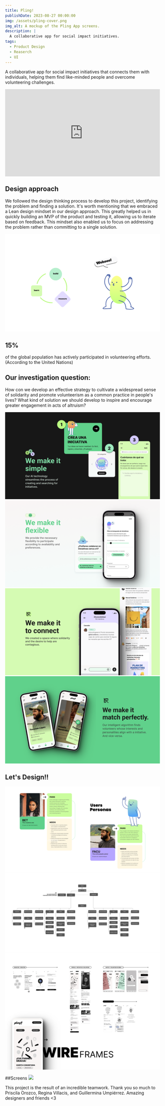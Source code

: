 ```yaml
---
title: Pling!
publishDate: 2023-08-27 00:00:00
img: /assets/pling-cover.png
img_alt: A mockup of the Pling App screens.
description: |
  A collaborative app for social impact initiatives.
tags:
  - Product Design
  - Reaserch
  - UI
---
```


A collaborative app for social impact initiatives that connects them with individuals, helping them find like-minded people and overcome volunteering challenges.

<div style="padding:56.25% 0 0 0;position:relative;"><iframe src="https://player.vimeo.com/video/843667703?badge=0&amp;autopause=0&amp;player_id=0&amp;app_id=58479" frameborder="0" allow="autoplay; fullscreen; picture-in-picture" style="position:absolute;top:0;left:0;width:100%;height:100%;" title="¡Pling!"></iframe></div><script src="https://player.vimeo.com/api/player.js"></script>

## Design approach

We followed the design thinking process to develop this project, identifying the problem and finding a solution. It's worth mentioning that we embraced a Lean design mindset in our design approach. This greatly helped us in quickly building an MVP of the product and testing it, allowing us to iterate based on feedback. This mindset also enabled us to focus on addressing the problem rather than committing to a single solution.

![](/public/assets/pling01.png)

## 15%
of the global population has actively participated in volunteering efforts. (According to the United Nations) 

## Our investigation question:

How con we develop an effective strategy to cultivate a widespread sense of solidarity and promote volunteerism as a common practice in people's lives? What kind of solution we should develop to inspire and encourage greater engagement in acts of altruism?

![](/public/assets/pling02.png)
![](/public/assets/pling03.png)
![](/public/assets/pling04.png)
![](/public/assets/pling05.png)

## Let's Design!!

![](/public/assets/pling06.png)
![](/public/assets/pling07.png)
![](/public/assets/pling08.png)

##Screens
![](/public/assets/pling10.png)


This project is the result of an incredible teamwork.
Thank you so much to Priscila Orozco, Regina Villacis, and Guillermina Umpiérrez. 
Amazing designers and friends <3